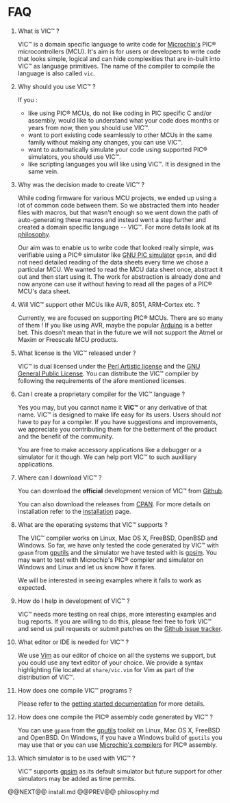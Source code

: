 # FAQ

1. What is VIC&trade; ?

    VIC&trade; is a domain specific language to write code for
[Microchip's](http://www.microchip.com) PIC&reg; microcontrollers (MCU).
It's aim is for users or developers to write code that looks
simple, logical and can hide complexities that are in-built into VIC&trade; as language
primitives. The name of the compiler to compile the language is also called
`vic`.

1. Why should you use VIC&trade; ?

    If you :
    
    - like using PIC&reg; MCUs, do not like coding in PIC specific
C and/or assembly, would like to understand what your code does months or years
from now, then you should use VIC&trade;.
    - want to port existing code seamlessly
to other MCUs in the same family without making any changes, you can
use VIC&trade;. 
    - want to automatically simulate your code using supported PIC&reg;
  simulators, you should use VIC&trade;.
    - like scripting languages you will like using VIC&trade;. It is designed in the
  same vein.

1. Why was the decision made to create VIC&trade; ?

    While coding firmware for various MCU projects, we ended up using a
lot of common code between them. So we abstracted them into header files with
macros, but that wasn't enough so we went down the path of auto-generating these
macros and instead went a step further and created a domain specific language --
VIC&trade;. For more details look at its [philosophy](./philosophy.html).

    Our aim was to enable us to write code that looked really simple, was
verifiable using a PIC&reg; simulator like [GNU PIC simulator](http://gpsim.sourceforge.net/gpsim.html) `gpsim`,
and did not need detailed reading of the data
sheets every time we chose a particular MCU. We wanted to read the MCU data
sheet once, abstract it out and then start using it. The work for abstraction is
already done and now anyone can use it without having to read all the pages of a
PIC&reg; MCU's data sheet.

1. Will VIC&trade; support other MCUs like AVR, 8051, ARM-Cortex etc. ?

    Currently, we are focused on supporting PIC&reg; MCUs. There are so many
of them ! If you like using AVR, maybe the popular [Arduino](http://arduino.cc) is a better bet. This
doesn't mean that in the future we will not support the Atmel or Maxim or Freescale MCU products.

1. What license is the VIC&trade; released under ?

    VIC&trade; is dual licensed under the [Perl Artistic license](http://opensource.org/licenses/artistic-license-2.0) and the [GNU General Public
License](https://gnu.org/licenses/gpl-3.0.txt). You can distribute the VIC&trade; compiler by following the requirements of
the afore mentioned licenses.

1. Can I create a proprietary compiler for the VIC&trade; language ?

    Yes you may, but you cannot name it **VIC&trade;** or any derivative of that name.
VIC&trade; is designed to make life easy for its users. Users should *not* have to pay for a compiler. If you
have suggestions and improvements, we appreciate you contributing them for the
betterment of the product and the benefit of the community.

    You are free to make accessory applications like a debugger or a simulator for
it though. We can help port VIC&trade; to such auxilliary applications.

1. Where can I download VIC&trade; ?

    You can download the **official** development version of VIC&trade; from [Github](https://github.com/vikasnkumar/vic).
    
    You can also download the releases from [CPAN](http://www.cpan.org). For
more details on installation refer to the [installation](./install.html) page.

1. What are the operating systems that VIC&trade; supports ?

    The VIC&trade; compiler works on Linux, Mac OS X, FreeBSD, OpenBSD and Windows.
So far, we have only tested the code generated by VIC&trade; with `gpasm` from
[gputils](http://gputils.sourceforge.net/) and the simulator we have tested with is [gpsim](http://gpsim.sourceforge.net/gpsim.html). You may
want to test with Microchip's PIC&reg; compiler and simulator on Windows and
Linux and let us know how it fares.

    We will be interested in seeing examples where it fails to work as expected.

1. How do I help in development of VIC&trade; ?

    VIC&trade; needs more testing on real chips, more interesting examples and bug
reports. If you are willing to do this, please feel free to fork VIC&trade; and
send us pull requests or submit patches on the [Github issue tracker](https://github.com/vikasnkumar/vic/issues).

1. What editor or IDE is needed for VIC&trade; ?

    We use [Vim](http://www.vim.org/) as our editor of choice on all the systems we support,
but you could use any text editor of your choice. We provide a syntax
highlighting file located at `share/vic.vim` for Vim as part of the distribution of VIC&trade;.

1. How does one compile VIC&trade; programs ?

    Please refer to the [getting started documentation](gettingstarted.md) for more details.

1. How does one compile the PIC&reg; assembly code generated by VIC&trade; ?

    You can use `gpasm` from the [gputils](http://gputils.sourceforge.net/) toolkit on Linux, Mac OS X, FreeBSD
and OpenBSD. On Windows, if you have a Windows build of `gputils` you may use
that or you can use [Microchip's compilers](http://www.microchip.com/compilers/) for PIC&reg; assembly.

1. Which simulator is to be used with VIC&trade; ?

    VIC&trade; supports [gpsim](http://gpsim.sourceforge.net/gpsim.html) as its default simulator but future support
for other simulators may be added as time permits.

@@NEXT@@ install.md @@PREV@@ philosophy.md
